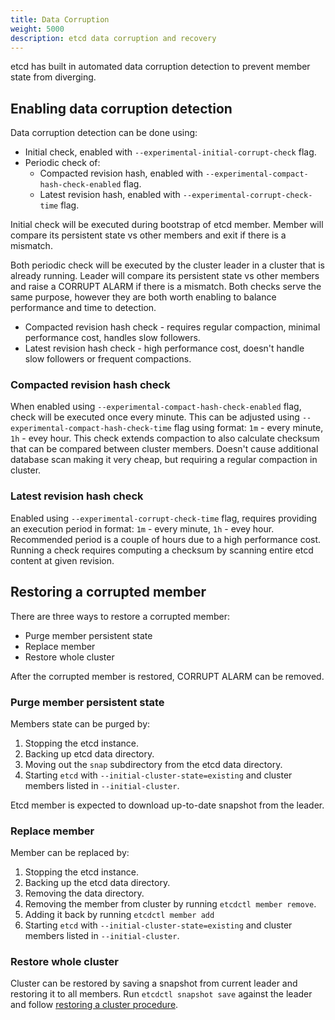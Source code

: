 ```yaml
---
title: Data Corruption
weight: 5000
description: etcd data corruption and recovery
---
```


etcd has built in automated data corruption detection to prevent member state from diverging.

## Enabling data corruption detection

Data corruption detection can be done using:
* Initial check, enabled with `--experimental-initial-corrupt-check` flag.
* Periodic check of:
  * Compacted revision hash, enabled with `--experimental-compact-hash-check-enabled` flag.
  * Latest revision hash, enabled with `--experimental-corrupt-check-time` flag.

Initial check will be executed during bootstrap of etcd member.
Member will compare its persistent state vs other members and exit if there is a mismatch.

Both periodic check will be executed by the cluster leader in a cluster that is already running.
Leader will compare its persistent state vs other members and raise a CORRUPT ALARM if there is a mismatch.
Both checks serve the same purpose, however they are both worth enabling to balance performance and time to detection.
* Compacted revision hash check - requires regular compaction, minimal performance cost, handles slow followers.
* Latest revision hash check - high performance cost, doesn't handle slow followers or frequent compactions.

### Compacted revision hash check

When enabled using `--experimental-compact-hash-check-enabled` flag, check will be executed once every minute.
This can be adjusted using `--experimental-compact-hash-check-time` flag using format: `1m` - every minute, `1h` - evey hour.
This check extends compaction to also calculate checksum that can be compared between cluster members.
Doesn't cause additional database scan making it very cheap, but requiring a regular compaction in cluster.

### Latest revision hash check

Enabled using `--experimental-corrupt-check-time` flag, requires providing an execution period in format: `1m` - every minute, `1h` - evey hour.
Recommended period is a couple of hours due to a high performance cost.
Running a check requires computing a checksum by scanning entire etcd content at given revision.

## Restoring a corrupted member

There are three ways to restore a corrupted member:
* Purge member persistent state
* Replace member
* Restore whole cluster

After the corrupted member is restored, CORRUPT ALARM can be removed.

### Purge member persistent state

Members state can be purged by:
1. Stopping the etcd instance.
2. Backing up etcd data directory.
3. Moving out the `snap` subdirectory from the etcd data directory.
6. Starting `etcd` with `--initial-cluster-state=existing` and cluster members listed in `--initial-cluster`.

Etcd member is expected to download up-to-date snapshot from the leader.

### Replace member

Member can be replaced by:
1. Stopping the etcd instance.
2. Backing up the etcd data directory.
3. Removing the data directory.
4. Removing the member from cluster by running `etcdctl member remove`.
5. Adding it back by running `etcdctl member add`
6. Starting `etcd` with `--initial-cluster-state=existing` and cluster members listed in `--initial-cluster`.

### Restore whole cluster

Cluster can be restored by saving a snapshot from current leader and restoring it to all members.
Run `etcdctl snapshot save` against the leader and follow [restoring a cluster procedure](/docs/v3.5/op-guide/recovery).
